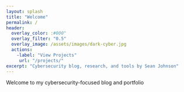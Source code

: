 ```yaml
---
layout: splash
title: "Welcome"
permalink: /
header:
  overlay_color: :#000"
  overlay_filter: "0.5"
  overlay_image: /assets/images/dark-cyber.jpg
  actions:
    -label: "View Projects"
     url: "/projects/"
excerpt: "Cybersecurity blog, research, and tools by Sean Johnson"
---
```


Welcome to my cybersecurity-focused blog and portfolio
